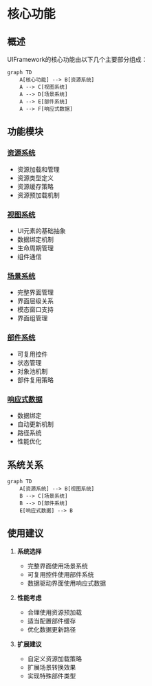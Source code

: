 # 核心功能

## 概述

UIFramework的核心功能由以下几个主要部分组成：

```mermaid
graph TD
    A[核心功能] --> B[资源系统]
    A --> C[视图系统]
    A --> D[场景系统]
    A --> E[部件系统]
    A --> F[响应式数据]
```

## 功能模块

### [资源系统](resource_system.md)
- 资源加载和管理
- 资源类型定义
- 资源缓存策略
- 资源预加载机制

### [视图系统](view_system.md)
- UI元素的基础抽象
- 数据绑定机制
- 生命周期管理
- 组件通信

### [场景系统](scene_system.md)
- 完整界面管理
- 界面层级关系
- 模态窗口支持
- 界面组管理

### [部件系统](widget_system.md)
- 可复用控件
- 状态管理
- 对象池机制
- 部件复用策略

### [响应式数据](../reactive_data_binding.md)
- 数据绑定
- 自动更新机制
- 路径系统
- 性能优化

## 系统关系

```mermaid
graph TD
    A[资源系统] --> B[视图系统]
    B --> C[场景系统]
    B --> D[部件系统]
    E[响应式数据] --> B
```

## 使用建议

1. **系统选择**
   - 完整界面使用场景系统
   - 可复用控件使用部件系统
   - 数据驱动界面使用响应式数据

2. **性能考虑**
   - 合理使用资源预加载
   - 适当配置部件缓存
   - 优化数据更新路径

3. **扩展建议**
   - 自定义资源加载策略
   - 扩展场景转换效果
   - 实现特殊部件类型
